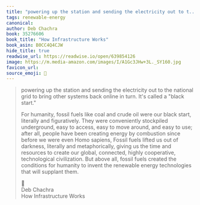 ```yaml
---
title: "powering up the station and sending the electricity out to t..."
tags: renewable-energy
canonical: 
author: Deb Chachra
book: 35276606
book_title: "How Infrastructure Works"
book_asin: B0CC4Q4CJW
hide_title: true
readwise_url: https://readwise.io/open/639854126
image: https://m.media-amazon.com/images/I/A1Gc3JHw+3L._SY160.jpg
favicon_url: 
source_emoji: 📕
---
```


> powering up the station and sending the electricity out to the national grid to bring other systems back online in turn. It's called a "black start."
> 
> For humanity, fossil fuels like coal and crude oil were our black start, literally and figuratively. They were conveniently stockpiled underground, easy to access, easy to move around, and easy to use; after all, people have been creating energy by combustion since before we were even Homo sapiens, Fossil fuels lifted us out of darkness, literally and metaphorically, giving us the time and resources to create our global, connected, highly cooperative, technological civilization. But above all, fossil fuels created the conditions for humanity to invent the renewable energy technologies that will supplant them.
> <div class="quoteback-footer"><div class="quoteback-avatar"><span class="mini-emoji"> 📕</span></div><div class="quoteback-metadata"><div class="metadata-inner"><span style="display:none">FROM:</span><div aria-label="Deb Chachra" class="quoteback-author"> Deb Chachra</div><div aria-label="How Infrastructure Works" class="quoteback-title"> How Infrastructure Works</div></div></div></div>